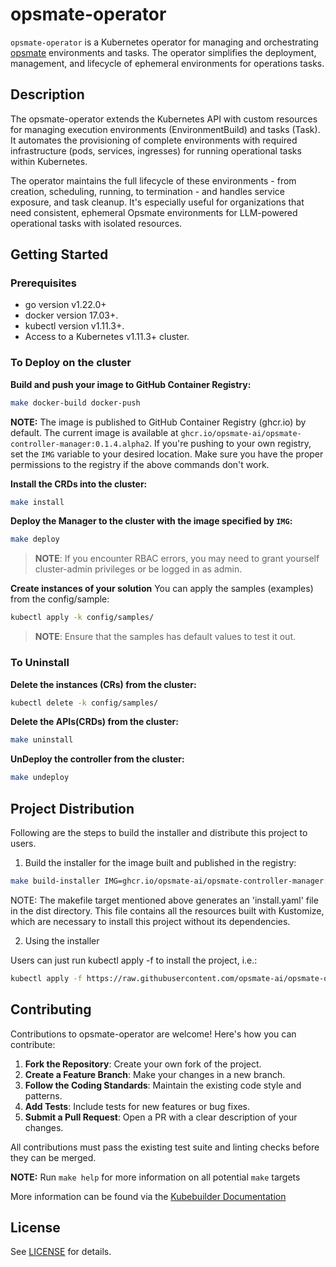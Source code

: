 # opsmate-operator

`opsmate-operator` is a Kubernetes operator for managing and orchestrating [opsmate](https://github.com/opsmate-ai/opsmate) environments and tasks. The operator simplifies the deployment, management, and lifecycle of ephemeral environments for operations tasks.

## Description

The opsmate-operator extends the Kubernetes API with custom resources for managing execution environments (EnvironmentBuild) and tasks (Task). It automates the provisioning of complete environments with required infrastructure (pods, services, ingresses) for running operational tasks within Kubernetes.

The operator maintains the full lifecycle of these environments - from creation, scheduling, running, to termination - and handles service exposure, and task cleanup. It's especially useful for organizations that need consistent, ephemeral Opsmate environments for LLM-powered operational tasks with isolated resources.

## Getting Started

### Prerequisites

- go version v1.22.0+
- docker version 17.03+.
- kubectl version v1.11.3+.
- Access to a Kubernetes v1.11.3+ cluster.

### To Deploy on the cluster

**Build and push your image to GitHub Container Registry:**

```sh
make docker-build docker-push
```

**NOTE:** The image is published to GitHub Container Registry (ghcr.io) by default.
The current image is available at `ghcr.io/opsmate-ai/opsmate-controller-manager:0.1.4.alpha2`.
If you're pushing to your own registry, set the `IMG` variable to your desired location.
Make sure you have the proper permissions to the registry if the above commands don't work.

**Install the CRDs into the cluster:**

```sh
make install
```

**Deploy the Manager to the cluster with the image specified by `IMG`:**

```sh
make deploy
```

> **NOTE**: If you encounter RBAC errors, you may need to grant yourself cluster-admin
privileges or be logged in as admin.

**Create instances of your solution**
You can apply the samples (examples) from the config/sample:

```sh
kubectl apply -k config/samples/
```

>**NOTE**: Ensure that the samples has default values to test it out.

### To Uninstall
**Delete the instances (CRs) from the cluster:**

```sh
kubectl delete -k config/samples/
```

**Delete the APIs(CRDs) from the cluster:**

```sh
make uninstall
```

**UnDeploy the controller from the cluster:**

```sh
make undeploy
```

## Project Distribution

Following are the steps to build the installer and distribute this project to users.

1. Build the installer for the image built and published in the registry:

```sh
make build-installer IMG=ghcr.io/opsmate-ai/opsmate-controller-manager:0.1.4.alpha2
```

NOTE: The makefile target mentioned above generates an 'install.yaml'
file in the dist directory. This file contains all the resources built
with Kustomize, which are necessary to install this project without
its dependencies.

2. Using the installer

Users can just run kubectl apply -f <URL for YAML BUNDLE> to install the project, i.e.:

```sh
kubectl apply -f https://raw.githubusercontent.com/opsmate-ai/opsmate-operator/main/dist/install.yaml
```

## Contributing
Contributions to opsmate-operator are welcome! Here's how you can contribute:

1. **Fork the Repository**: Create your own fork of the project.
2. **Create a Feature Branch**: Make your changes in a new branch.
3. **Follow the Coding Standards**: Maintain the existing code style and patterns.
4. **Add Tests**: Include tests for new features or bug fixes.
5. **Submit a Pull Request**: Open a PR with a clear description of your changes.

All contributions must pass the existing test suite and linting checks before they can be merged.

**NOTE:** Run `make help` for more information on all potential `make` targets

More information can be found via the [Kubebuilder Documentation](https://book.kubebuilder.io/introduction.html)

## License

See [LICENSE](./LICENSE) for details.
